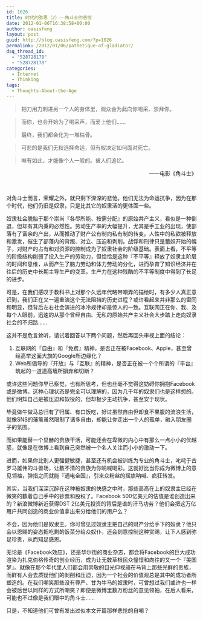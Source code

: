 ```yaml
---
id: 1026
title: 时代的弥思（2）——角斗士的悲怆
date: 2012-01-06T16:38:58+00:00
author: oasisfeng
layout: post
guid: http://blog.oasisfeng.com/?p=1026
permalink: /2012/01/06/pathetique-of-gladiator/
dsq_thread_id:
  - "528728178"
  - "528728178"
categories:
  - Internet
  - Thinking
tags:
  - Thoughts-About-the-Age
---
```

> 把刀用力刺进另一个人的身体里，观众会为此向你喝采、崇拜你。
  
> 而你，也会开始为了喝采声，而爱上他们……
> 
> 最终，我们都会化为一堆枯骨。
  
> 可悲的是我们无权选择命运，但有权决定如何面对死亡。
  
> 唯有如此，才能像个人一般的。被人们追忆。

<div style="text-align: right;">
  ——电影《角斗士》
</div>

&nbsp;

对角斗士而言，荣耀之外，就只剩下深深的悲怆。他们无法为命运抗争，因为在那个时代，他们仍旧是奴隶，只是比其它的奴隶活的更体面一些。

奴隶社会脱胎于那个崇尚『各尽所能、按需分配』的原始共产主义，看似是一种倒退，但却有其内秉的必然性。劳动生产率的大幅提升，尤其是手工业的出现，使部落有了富余的产出，从而推动了财产公有制向私有制的转变。人性中的私欲被释放和激发，催生了部落内的背叛、对立、压迫和剥削。战俘和刑律只是蓄奴开始的幌子，对财产的占有和对资源的控制成为了奴隶社会的阶级基础。表面上看，不平等的阶级结构削弱了投入生产的劳动力，但恰恰是这种『不平等』释放了奴隶主阶层的时间和思维，从而产生了脑力劳动和体力劳动的分化，进而孕育了知识经济并在往后的历史中长期主导生产的变革。生产力在这种残酷的不平等制度中得到了长足的进步。

可是，在我们感叹于教科书上对那个久远年代略带嘲弄的描绘时，有多少人真正意识到，我们正在又一遍重演这个无法阻挡的历史进程？或许看起来并非那么的雷同和明显，但背后左右社会演进的冰冷规律却是惊人的一致。互联网正在你、我、及每个人眼前，迅速的从那个曾经自由、无私的原始共产主义社会大步踏上走向奴隶社会的不归路……

这并不是危言耸听，请试着回答以下两个问题，然后再回头审视上面的结论：

  1. 互联网的『自由』和『免费』精神，是否正在被Facebook、Apple，甚至曾经高举这面大旗的Google所边缘化？
  2. Web所倡导的『开放』与『互联』的精神，是否正在被一个个所谓的『平台』筑起的一道道高墙所摒弃和切断？

<!--more-->或许这些问题你早已察觉，也有所思考，但也丝毫不觉得这妨碍你拥抱Facebook或是微博。这种心理状态是完全可以理解的，因为几千年的奴隶们也是这样想的。他们明知自己是被压迫和奴役的，但却极少主动抗争，甚至安于现状。

毕竟做牛做马总归有了归属、有口饭吃，好过虽然自由但却食不果腹的流浪生活，就像SNS的藩篱虽然限制了诸多自由，却能让你走出一个人的孤单，融入朋友圈子的氛围。

而如果能替一个显赫的贵族干活，可能还会在卑微的内心中有那么一点小小的优越感，就像是在微博上看到自己突然被一个名人关注而小小的激动一下。

进而，如果你比别人更强健敏捷，甚至还有机会被训练为专业的角斗士，叱咤于古罗马雄伟的斗兽场，让数不清的贵族为你呐喊喝彩。这就好比当你成为微博上的意见领袖，弹指之间就能『通电全国』，引来众粉丝的摇旗呐喊、疯狂转发。

其实，当我们深深沉醉在这种被奴隶的快感之中时，那些高高在上的奴隶主已经在微笑的数着自己手中的钞票和股权了。Facebook 500亿美元的估值是谁创造出来的？新浪微博新近获得DST 2亿美元投资的背后是谁的汗马功劳？他们会把这万亿用户共同创造的商业价值拿出来分给他们的用户么？

不会，因为他们是奴隶主。你可曾见过奴隶主把自己的财产分给手下的奴隶？他只会以恩赐的姿态把吃剩的饭菜分给众奴仆，还会刻意控制这种赏赐，让下人感到弥足珍贵，从而知足感恩。

无论是《Facebook效应》，还是华尔街的商业杂志，都会将Facebook的巨大成功渲染为扎克伯格传奇的创业经历，成为让无数草根民众憧憬和向往的又一个『美国梦』。就像在那个年代里人们都会用崇敬的目光仰视骑在马背上那些光鲜的贵族，而鲜有人会去质疑他们的剥削和压迫，因为一个社会的价值观总是其中的成功者所塑造的。在我们嘲笑那些没有尊严、甘为牛马的奴隶时，可曾想过我们或许也一样会被后世以同样的方式所嘲笑？即便是微博里数万粉丝的意见领袖，在后人看来，可能也不过像是我们眼中的角斗士……

只是，不知道他们可曾有发出过似本文开篇那样悲怆的自嘲？